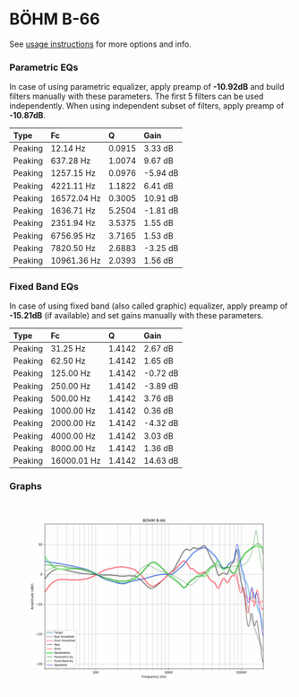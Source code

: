 # BÖHM B-66
See [usage instructions](https://github.com/jaakkopasanen/AutoEq#usage) for more options and info.

### Parametric EQs
In case of using parametric equalizer, apply preamp of **-10.92dB** and build filters manually
with these parameters. The first 5 filters can be used independently.
When using independent subset of filters, apply preamp of **-10.87dB**.

| Type    | Fc          |      Q | Gain     |
|:--------|:------------|:-------|:---------|
| Peaking | 12.14 Hz    | 0.0915 | 3.33 dB  |
| Peaking | 637.28 Hz   | 1.0074 | 9.67 dB  |
| Peaking | 1257.15 Hz  | 0.0976 | -5.94 dB |
| Peaking | 4221.11 Hz  | 1.1822 | 6.41 dB  |
| Peaking | 16572.04 Hz | 0.3005 | 10.91 dB |
| Peaking | 1636.71 Hz  | 5.2504 | -1.81 dB |
| Peaking | 2351.94 Hz  | 3.5375 | 1.55 dB  |
| Peaking | 6756.95 Hz  | 3.7165 | 1.53 dB  |
| Peaking | 7820.50 Hz  | 2.6883 | -3.25 dB |
| Peaking | 10961.36 Hz | 2.0393 | 1.56 dB  |

### Fixed Band EQs
In case of using fixed band (also called graphic) equalizer, apply preamp of **-15.21dB**
(if available) and set gains manually with these parameters.

| Type    | Fc          |      Q | Gain     |
|:--------|:------------|:-------|:---------|
| Peaking | 31.25 Hz    | 1.4142 | 2.67 dB  |
| Peaking | 62.50 Hz    | 1.4142 | 1.65 dB  |
| Peaking | 125.00 Hz   | 1.4142 | -0.72 dB |
| Peaking | 250.00 Hz   | 1.4142 | -3.89 dB |
| Peaking | 500.00 Hz   | 1.4142 | 3.76 dB  |
| Peaking | 1000.00 Hz  | 1.4142 | 0.36 dB  |
| Peaking | 2000.00 Hz  | 1.4142 | -4.32 dB |
| Peaking | 4000.00 Hz  | 1.4142 | 3.03 dB  |
| Peaking | 8000.00 Hz  | 1.4142 | 1.36 dB  |
| Peaking | 16000.01 Hz | 1.4142 | 14.63 dB |

### Graphs
![](./B%C3%96HM%20B-66.png)
